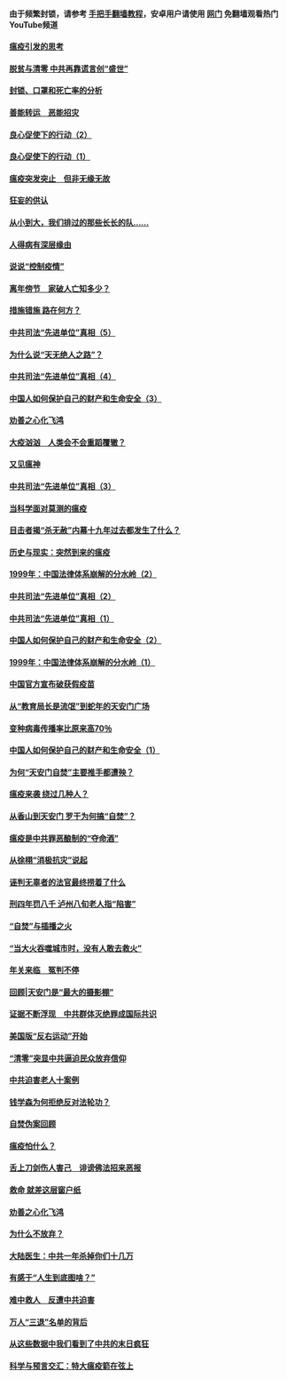 #### 由于频繁封锁，请参考 [手把手翻墙教程](https://github.com/gfw-breaker/guides/wiki/)，安卓用户请使用 [网门](https://github.com/gfw-breaker/nogfw/blob/master/dl.md?t=03061700) 免翻墙观看热门YouTube频道 

#### [瘟疫引发的思考](../pages/19/421594.md?t=03061700) 

#### [脱贫与清零 中共再靠谎言创“盛世”](../pages/19/421590.md?t=03061700) 

#### [封锁、口罩和死亡率的分析](../pages/19/421495.md?t=03061700) 

#### [善能转运　恶能招灾](../pages/19/421334.md?t=03061700) 

#### [良心促使下的行动（2）](../pages/19/421361.md?t=03061700) 

#### [良心促使下的行动（1）](../pages/19/421302.md?t=03061700) 

#### [瘟疫突发突止　但非无缘无故](../pages/19/421281.md?t=03061700) 

#### [狂妄的供认](../pages/19/421199.md?t=03061700) 

#### [从小到大，我们排过的那些长长的队……](../pages/19/421243.md?t=03061700) 

#### [人得病有深层缘由](../pages/19/420864.md?t=03061700) 

#### [说说“控制疫情”](../pages/19/420831.md?t=03061700) 

#### [离年傍节　家破人亡知多少？](../pages/19/420563.md?t=03061700) 

#### [措施错施  路在何方？](../pages/19/420076.md?t=03061700) 

#### [中共司法“先进单位”真相（5）](../pages/19/419453.md?t=03061700) 

#### [为什么说“天无绝人之路”？](../pages/19/419618.md?t=03061700) 

#### [中共司法“先进单位”真相（4）](../pages/19/419452.md?t=03061700) 

#### [中国人如何保护自己的财产和生命安全（3）](../pages/19/419405.md?t=03061700) 

#### [劝善之心化飞鸿](../pages/19/418758.md?t=03061700) 

#### [大疫汹汹　人类会不会重蹈覆辙？](../pages/19/419691.md?t=03061700) 

#### [又见瘟神](../pages/19/419225.md?t=03061700) 

#### [中共司法“先进单位”真相（3）](../pages/19/419451.md?t=03061700) 

#### [当科学面对莫测的瘟疫](../pages/19/419625.md?t=03061700) 

#### [目击者揭“杀无赦”内幕十九年过去都发生了什么？](../pages/19/419617.md?t=03061700) 

#### [历史与现实：突然到来的瘟疫](../pages/19/419619.md?t=03061700) 

#### [1999年：中国法律体系崩解的分水岭（2）](../pages/19/419455.md?t=03061700) 

#### [中共司法“先进单位”真相（2）](../pages/19/419450.md?t=03061700) 

#### [中共司法“先进单位”真相（1）](../pages/19/419449.md?t=03061700) 

#### [中国人如何保护自己的财产和生命安全（2）](../pages/19/419404.md?t=03061700) 

#### [1999年：中国法律体系崩解的分水岭（1）](../pages/19/419454.md?t=03061700) 

#### [中国官方宣布破获假疫苗](../pages/19/419504.md?t=03061700) 

#### [从“教育局长是流氓”到蛇年的天安门广场](../pages/19/419470.md?t=03061700) 

#### [变种病毒传播率比原来高70％](../pages/19/419456.md?t=03061700) 

#### [中国人如何保护自己的财产和生命安全（1）](../pages/19/419403.md?t=03061700) 

#### [为何“天安门自焚”主要推手都遭殃？](../pages/19/419348.md?t=03061700) 

#### [瘟疫来袭 绕过几种人？](../pages/19/419349.md?t=03061700) 

#### [从香山到天安门 罗干为何搞“自焚”？](../pages/19/419270.md?t=03061700) 

#### [瘟疫是中共罪恶酿制的“夺命酒”](../pages/19/419223.md?t=03061700) 

#### [从徐栩“消极抗灾”说起](../pages/19/419224.md?t=03061700) 

#### [诬判无辜者的法官最终捞着了什么](../pages/19/419268.md?t=03061700) 

#### [刑四年罚八千 泸州八旬老人指“陷害”](../pages/19/419232.md?t=03061700) 

#### [“自焚”与插播之火](../pages/19/419226.md?t=03061700) 

#### [“当大火吞噬城市时，没有人敢去救火”](../pages/19/419077.md?t=03061700) 

#### [年关来临　冤判不停](../pages/19/419093.md?t=03061700) 

#### [回顾|天安门是“最大的摄影棚”](../pages/19/380866.md?t=03061700) 

#### [证据不断浮现　中共群体灭绝罪成国际共识](../pages/19/419031.md?t=03061700) 

#### [美国版“反右运动”开始](../pages/19/419030.md?t=03061700) 

#### [“清零”突显中共逼迫民众放弃信仰](../pages/19/418995.md?t=03061700) 

#### [中共迫害老人十案例](../pages/19/418831.md?t=03061700) 

#### [钱学森为何拒绝反对法轮功？](../pages/19/418905.md?t=03061700) 

#### [自焚伪案回顾](../pages/19/418799.md?t=03061700) 

#### [瘟疫怕什么？](../pages/19/418800.md?t=03061700) 

#### [舌上刀剑伤人害己　诽谤佛法招来恶报](../pages/19/418731.md?t=03061700) 

#### [救命 就差这层窗户纸](../pages/19/418706.md?t=03061700) 

#### [劝善之心化飞鸿](../pages/19/416766.md?t=03061700) 

#### [为什么不放弃？](../pages/19/418691.md?t=03061700) 

#### [大陆医生：中共一年杀掉你们十几万](../pages/19/418670.md?t=03061700) 

#### [有感于“人生到底图啥？”](../pages/19/418624.md?t=03061700) 

#### [难中救人　反遭中共迫害](../pages/19/418414.md?t=03061700) 

#### [万人“三退”名单的背后](../pages/19/418505.md?t=03061700) 

#### [从这些数据中我们看到了中共的末日疯狂](../pages/19/418420.md?t=03061700) 

#### [科学与预言交汇：特大瘟疫箭在弦上](../pages/19/418266.md?t=03061700) 

